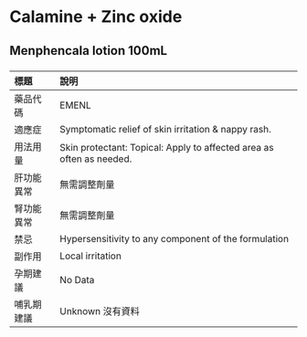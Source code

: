 # Calamine + Zinc oxide

## Menphencala lotion 100mL

##### 

| 標題       | 說明                                                                 |
|:-----------|:---------------------------------------------------------------------|
| 藥品代碼   | EMENL                                                                |
| 適應症     | Symptomatic relief of skin irritation & nappy rash.                  |
| 用法用量   | Skin protectant: Topical: Apply to affected area as often as needed. |
| 肝功能異常 | 無需調整劑量                                                         |
| 腎功能異常 | 無需調整劑量                                                         |
| 禁忌       | Hypersensitivity to any component of the formulation                 |
| 副作用     | Local irritation                                                     |
| 孕期建議   | No Data                                                              |
| 哺乳期建議 | Unknown 沒有資料                                                     |

